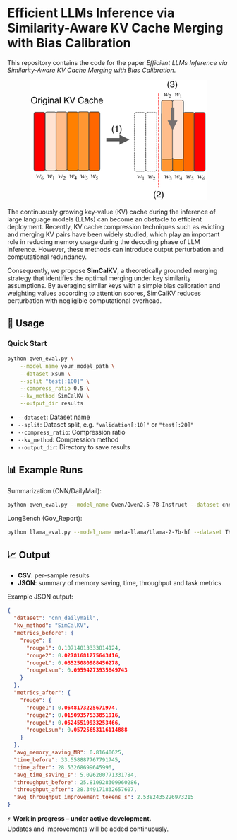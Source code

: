 # Efficient LLMs Inference via Similarity-Aware KV Cache Merging with Bias Calibration

This repository contains the code for the paper *Efficient LLMs Inference via Similarity-Aware KV Cache Merging with Bias Calibration*.  

<!-- 缩放图片显示 -->
<p align="center">
  <img src="analysis/Illustration.png" alt="Project Illustration" width="400">
</p>

The continuously growing key-value (KV) cache during the inference of large language models (LLMs) can become an obstacle to efficient deployment. Recently, KV cache compression techniques such as evicting and merging KV pairs have been widely studied, which play an important role in reducing memory usage during the decoding phase of LLM inference. However, these methods can introduce output perturbation and computational redundancy.

Consequently, we propose **SimCalKV**, a theoretically grounded merging strategy that identifies the optimal merging under key similarity assumptions. By averaging similar keys with a simple bias calibration and weighting values according to attention scores, SimCalKV reduces perturbation with negligible computational overhead.

## 🔧 Usage

### Quick Start
```bash
python qwen_eval.py \
    --model_name your_model_path \
    --dataset xsum \
    --split "test[:100]" \
    --compress_ratio 0.5 \
    --kv_method SimCalKV \
    --output_dir results
```
* `--dataset`: Dataset name
* `--split`: Dataset split, e.g. `"validation[:10]"` or `"test[:20]"`
* `--compress_ratio`: Compression ratio
* `--kv_method`: Compression method
* `--output_dir`: Directory to save results

## 📊 Example Runs

Summarization (CNN/DailyMail):

```bash
python qwen_eval.py --model_name Qwen/Qwen2.5-7B-Instruct --dataset cnn_dailymail --split "test[:100]" --compress_ratio 0.4 --kv_method SimCalKV --output_dir results
```

LongBench (Gov_Report):

```bash
python llama_eval.py --model_name meta-llama/Llama-2-7b-hf --dataset THUDM/LongBench/gov_report --split "validation[:200]" --compress_ratio 0.8 --kv_method PyramidInfer --output_dir results
```

## 📈 Output

* **CSV**: per-sample results
* **JSON**: summary of memory saving, time, throughput and task metrics

Example JSON output:

```json
{
  "dataset": "cnn_dailymail",
  "kv_method": "SimCalKV",
  "metrics_before": {
    "rouge": {
      "rouge1": 0.10714013333814124,
      "rouge2": 0.02781681275643416,
      "rougeL": 0.08525080988456278,
      "rougeLsum": 0.09594273935649743
    }
  },
  "metrics_after": {
    "rouge": {
      "rouge1": 0.0648173225671974,
      "rouge2": 0.01509357533851916,
      "rougeL": 0.05245519933253466,
      "rougeLsum": 0.05725653116114888
    }
  },
  "avg_memory_saving_MB": 0.81640625,
  "time_before": 33.558887767791745,
  "time_after": 28.53268699645996,
  "avg_time_saving_s": 5.026200771331784,
  "throughput_before": 25.810928309960286,
  "throughput_after": 28.349171832657607,
  "avg_throughput_improvement_tokens_s": 2.5382435226973215
}
```

⚡ **Work in progress – under active development.**  
Updates and improvements will be added continuously.
